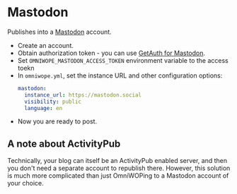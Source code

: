 # Mastodon

Publishes into a [Mastodon](https://joinmastodon.org) account.

- Create an account.
- Obtain authorization token - you can use [GetAuth for Mastodon](https://getauth.thms.uk/?scopes=read+write:statuses&client_name=OmniWOPE).
- Set `OMNIWOPE_MASTODON_ACCESS_TOKEN` environment variable to the access toekn
- In `omniwope.yml`, set the instance URL and other configuration options:
  ```yml
  mastodon:
    instance_url: https://mastodon.social
    visibility: public
    language: en
  ```
- Now you are ready to post.

## A note about ActivityPub

Technically, your blog can itself be an ActivityPub enabled server, and then you don't need a separate account to republish there. However, this solution is much more complicated than just OmniWOPing to a Mastodon account of your choice.
